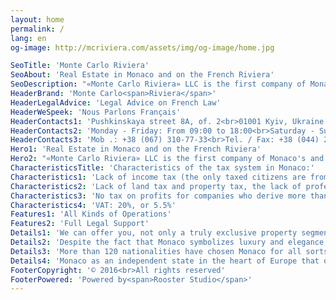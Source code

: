 ```yaml
---
layout: home
permalink: /
lang: en
og-image: http://mcriviera.com/assets/img/og-image/home.jpg

SeoTitle: 'Monte Carlo Riviera'
SeoAbout: 'Real Estate in Monaco and on the French Riviera'
SeoDescription: "«Monte Carlo Riviera» LLC is the first company of Monaco's and French Riviera's real estate operating in the Ukrainian market on a straight line without intermediaries."
HeaderBrand: 'Monte Carlo<span>Riviera</span>'
HeaderLegalAdvice: 'Legal Advice on French Law'
HeaderWeSpeek: 'Nous Parlons Français'
HeaderContacts1: 'Pushkinskaya street 8A, of. 2<br>01001 Kyiv, Ukraine'
HeaderContacts2: 'Monday - Friday: From 09:00 to 18:00<br>Saturday - Sunday: By appointment'
HeaderContacts3: 'Mob .: +38 (067) 310-77-33<br>Tel. / Fax: +38 (044) 279-00-54'
Hero1: 'Real Estate in Monaco and on the French Riviera'
Hero2: "«Monte Carlo Riviera» LLC is the first company of Monaco's and French Riviera's real estate operating in the Ukrainian market on a straight line without intermediaries."
CharacteristicsTitle: 'Characteristics of the tax system in Monaco:'
Characteristics1: 'Lack of income tax (the only taxed citizens are from France and the United States)'
Characteristics2: 'Lack of land tax and property tax, the lack of professional tax'
Characteristics3: 'No tax on profits for companies who derive more than 75% of its revenue from operations in Monaco'
Characteristics4: 'VAT: 20%, or 5.5%'
Features1: 'All Kinds of Operations'
Features2: 'Full Legal Support'
Details1: 'We can offer you, not only a truly exclusive property segment of "luxury" in Monaco and the French Riviera, but also the provision of personalized services and individual approach to all your needs during transactions such as: legal advice on commercial, fiscal as well as corporate law in Monaco and France, support and translations during your visit to Monaco and more.'
Details2: 'Despite the fact that Monaco symbolizes luxury and elegance, this country offers tranquility and optimum safety for its residents and their property.'
Details3: 'More than 120 nationalities have chosen Monaco for all sorts of investments. The Principality of Monaco has an international reputation for dynamic and diversified economy as well as many financial platforms.'
Details4: 'Monaco as an independent state in the heart of Europe that offers investors and foreign residents a unique lifestyle, security of investment, combined with the advantages of an attractive tax system. Therefore, if you decide to invest in Monaco, you will benefit from low taxation.'
FooterCopyright: '© 2016<br>All rights reserved'
FooterPowered: 'Powered by<span>Rooster Studio</span>'
---
```

